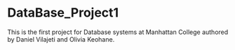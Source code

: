 # DataBase_Project1

This is the first project for Database systems at Manhattan College authored by Daniel Vilajeti 
and Olivia Keohane.

